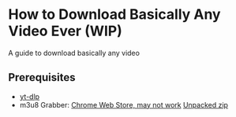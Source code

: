 # How to Download Basically Any Video Ever (WIP)
A guide to download basically any video
## Prerequisites
 - [yt-dlp](https://github.com/yt-dlp/yt-dlp?tab=readme-ov-file#release-files)
 - m3u8 Grabber: [Chrome Web Store, may not work](https://chromewebstore.google.com/detail/mpccopnpamgaianficpdmidiamfcilid?utm_source=item-share-cb) [Unpacked zip](https://dashiellbenton.com/m3u8grabber/extension.zip)
